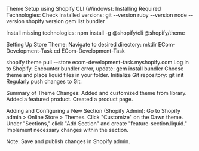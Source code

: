 Theme Setup using Shopify CLI (Windows): Installing Required Technologies: Check installed versions:
git --version
ruby --version
node --version
shopify version
gem list bundler

Install missing technologies:
npm install -g @shopify/cli @shopify/theme

Setting Up Store Theme:
Navigate to desired directory:
mkdir ECom-Development-Task
cd ECom-Development-Task

shopify theme pull --store ecom-development-task.myshopify.com
Log in to Shopify.
Encounter bundler error, update:
gem install bundler
Choose theme and place liquid files in your folder.
Initialize Git repository:
git init
Regularly push changes to Git.

Summary of Theme Changes:
Added and customized theme from library.
Added a featured product.
Created a product page.

Adding and Configuring a New Section (Shopify Admin):
Go to Shopify admin > Online Store > Themes.
Click "Customize" on the Dawn theme.
Under "Sections," click "Add Section" and create "feature-section.liquid."
Implement necessary changes within the section.

Note: Save and publish changes in Shopify admin.






